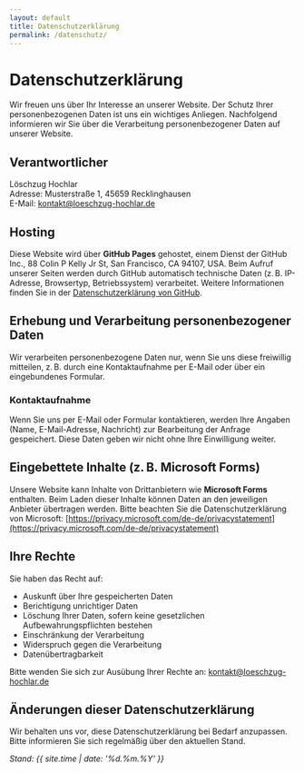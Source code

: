 ```yaml
---
layout: default
title: Datenschutzerklärung
permalink: /datenschutz/
---
```


# Datenschutzerklärung

Wir freuen uns über Ihr Interesse an unserer Website. Der Schutz Ihrer personenbezogenen Daten ist uns ein wichtiges Anliegen. Nachfolgend informieren wir Sie über die Verarbeitung personenbezogener Daten auf unserer Website.

## Verantwortlicher

Löschzug Hochlar  
Adresse: Musterstraße 1, 45659 Recklinghausen  
E-Mail: kontakt@loeschzug-hochlar.de

## Hosting

Diese Website wird über **GitHub Pages** gehostet, einem Dienst der GitHub Inc., 88 Colin P Kelly Jr St, San Francisco, CA 94107, USA. Beim Aufruf unserer Seiten werden durch GitHub automatisch technische Daten (z. B. IP-Adresse, Browsertyp, Betriebssystem) verarbeitet. Weitere Informationen finden Sie in der [Datenschutzerklärung von GitHub](https://docs.github.com/en/github/site-policy/github-privacy-statement).

## Erhebung und Verarbeitung personenbezogener Daten

Wir verarbeiten personenbezogene Daten nur, wenn Sie uns diese freiwillig mitteilen, z. B. durch eine Kontaktaufnahme per E-Mail oder über ein eingebundenes Formular.

### Kontaktaufnahme

Wenn Sie uns per E-Mail oder Formular kontaktieren, werden Ihre Angaben (Name, E-Mail-Adresse, Nachricht) zur Bearbeitung der Anfrage gespeichert. Diese Daten geben wir nicht ohne Ihre Einwilligung weiter.

## Eingebettete Inhalte (z. B. Microsoft Forms)

Unsere Website kann Inhalte von Drittanbietern wie **Microsoft Forms** enthalten. Beim Laden dieser Inhalte können Daten an den jeweiligen Anbieter übertragen werden. Bitte beachten Sie die Datenschutzerklärung von Microsoft: [https://privacy.microsoft.com/de-de/privacystatement](https://privacy.microsoft.com/de-de/privacystatement)

## Ihre Rechte

Sie haben das Recht auf:

- Auskunft über Ihre gespeicherten Daten
- Berichtigung unrichtiger Daten
- Löschung Ihrer Daten, sofern keine gesetzlichen Aufbewahrungspflichten bestehen
- Einschränkung der Verarbeitung
- Widerspruch gegen die Verarbeitung
- Datenübertragbarkeit

Bitte wenden Sie sich zur Ausübung Ihrer Rechte an: kontakt@loeschzug-hochlar.de

## Änderungen dieser Datenschutzerklärung

Wir behalten uns vor, diese Datenschutzerklärung bei Bedarf anzupassen. Bitte informieren Sie sich regelmäßig über den aktuellen Stand.

*Stand: {{ site.time | date: '%d.%m.%Y' }}*
